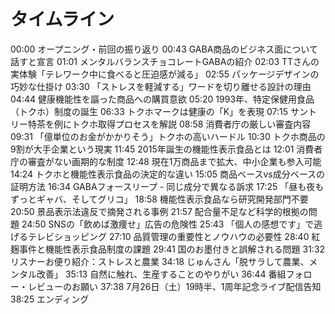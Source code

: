 # タイムライン

00:00 オープニング・前回の振り返り
00:43 GABA商品のビジネス面について話すと宣言
01:01 メンタルバランスチョコレートGABAの紹介
02:03 TTさんの実体験「テレワーク中に食べると圧迫感が減る」
02:55 パッケージデザインの巧妙な仕掛け
03:30 「ストレスを軽減する」ワードを切り離せる設計の理由
04:44 健康機能性を謳った商品への購買意欲
05:20 1993年、特定保健用食品（トクホ）制度の誕生
06:33 トクホマークは健康の「K」を表現
07:15 サントリー特茶を例にトクホ取得プロセスを解説
08:58 消費者庁の厳しい審査内容
09:31 「億単位のお金がかかりそう」トクホの高いハードル
10:30 トクホ商品の9割が大手企業という現実
11:45 2015年誕生の機能性表示食品とは
12:01 消費者庁の審査がない画期的な制度
12:48 現在1万商品まで拡大、中小企業も参入可能
14:24 トクホと機能性表示食品の決定的な違い
15:05 商品ベースvs成分ベースの証明方法
16:34 GABAフォースリープ - 同じ成分で異なる訴求
17:25 「昼も夜もずっとギャバ、そしてグリコ」
18:58 機能性表示食品なら研究開発部門不要
20:50 景品表示法違反で摘発される事例
21:57 配合量不足など科学的根拠の問題
24:50 SNSの「飲めば激痩せ」広告の危険性
25:43 「個人の感想です」で逃げるテレビショッピング
27:10 品質管理の重要性とノウハウの必要性
28:40 紅麹事件と機能性表示食品制度の課題
29:41 国のお墨付きと誤解される問題
31:32 リスナーお便り紹介：ストレスと農業
34:18 じゅんさん「脱サラして農業、メンタル改善」
35:13 自然に触れ、生産することのやりがい
36:44 番組フォロー・レビューのお願い
37:38 7月26日（土）19時半、1周年記念ライブ配信告知
38:25 エンディング